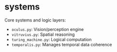 # systems

Core systems and logic layers:
- `oculus.py`: Vision/perception engine
- `vitruvius.py`: Spatial reasoning
- `turing_machine.py`: Logical computation
- `temporalis.py`: Manages temporal data coherence